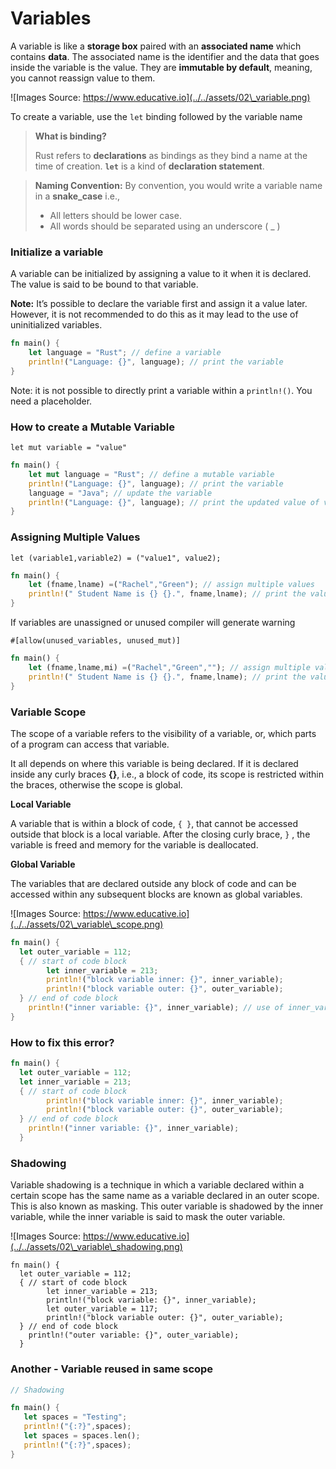 # Variables

A variable is like a **storage box** paired with an **associated name** which contains **data**. The associated name is the identifier and the data that goes inside the variable is the value. They are **immutable by default**, meaning, you cannot reassign value to them.

![Images Source: https://www.educative.io](../../assets/02\_variable.png)

To create a variable, use the `let` binding followed by the variable name

> **What is binding?**
>
>
>
> Rust refers to **declarations** as bindings as they bind a name at the time of creation. **`let`** is a kind of **declaration statement**.

> **Naming Convention:** By convention, you would write a variable name in a **snake\_case** i.e.,
>
>
>
> * All letters should be lower case.
> * All words should be separated using an underscore ( \_ )
>
>

### Initialize a variable

A variable can be initialized by assigning a value to it when it is declared. The value is said to be bound to that variable.

**Note:** It’s possible to declare the variable first and assign it a value later. However, it is not recommended to do this as it may lead to the use of uninitialized variables.

```rust
fn main() {
    let language = "Rust"; // define a variable
    println!("Language: {}", language); // print the variable
}
```

Note: it is not possible to directly print a variable within a `println!()`. You need a placeholder.

### How to create a Mutable Variable

```
let mut variable = "value"
```

```rust
fn main() {
    let mut language = "Rust"; // define a mutable variable
    println!("Language: {}", language); // print the variable
    language = "Java"; // update the variable
    println!("Language: {}", language); // print the updated value of variable
}
```

### Assigning Multiple Values

```
let (variable1,variable2) = ("value1", value2);
```

```rust
fn main() {
    let (fname,lname) =("Rachel","Green"); // assign multiple values
    println!(" Student Name is {} {}.", fname,lname); // print the value
}
```

If variables are unassigned or unused compiler will generate warning

```
#[allow(unused_variables, unused_mut)]
```

```rust
fn main() {
    let (fname,lname,mi) =("Rachel","Green",""); // assign multiple values
    println!(" Student Name is {} {}.", fname,lname); // print the value
}
```

### Variable Scope

The scope of a variable refers to the visibility of a variable, or, which parts of a program can access that variable.

It all depends on where this variable is being declared. If it is declared inside any curly braces **{}**, i.e., a block of code, its scope is restricted within the braces, otherwise the scope is global.

**Local Variable**

A variable that is within a block of code, `{ }`, that cannot be accessed outside that block is a local variable. After the closing curly brace, `}` , the variable is freed and memory for the variable is deallocated.

**Global Variable**

The variables that are declared outside any block of code and can be accessed within any subsequent blocks are known as global variables.

![Images Source: https://www.educative.io](../../assets/02\_variable\_scope.png)

```rust
fn main() {
  let outer_variable = 112;
  { // start of code block
        let inner_variable = 213;
        println!("block variable inner: {}", inner_variable);
        println!("block variable outer: {}", outer_variable);
  } // end of code block
    println!("inner variable: {}", inner_variable); // use of inner_variable outside scope
}

```

### How to fix this error?

```rust
fn main() {
  let outer_variable = 112;
  let inner_variable = 213;
  { // start of code block
        println!("block variable inner: {}", inner_variable);
        println!("block variable outer: {}", outer_variable);
  } // end of code block
    println!("inner variable: {}", inner_variable);
  }

```

### Shadowing

Variable shadowing is a technique in which a variable declared within a certain scope has the same name as a variable declared in an outer scope. This is also known as masking. This outer variable is shadowed by the inner variable, while the inner variable is said to mask the outer variable.

![Images Source: https://www.educative.io](../../assets/02\_variable\_shadowing.png)

```
fn main() {
  let outer_variable = 112;
  { // start of code block
        let inner_variable = 213;
        println!("block variable: {}", inner_variable);
        let outer_variable = 117;
        println!("block variable outer: {}", outer_variable);
  } // end of code block
    println!("outer variable: {}", outer_variable);
  }
```

### Another - Variable reused in same scope

```rust
// Shadowing

fn main() {
   let spaces = "Testing";
   println!("{:?}",spaces);
   let spaces = spaces.len();
   println!("{:?}",spaces);
}
```
